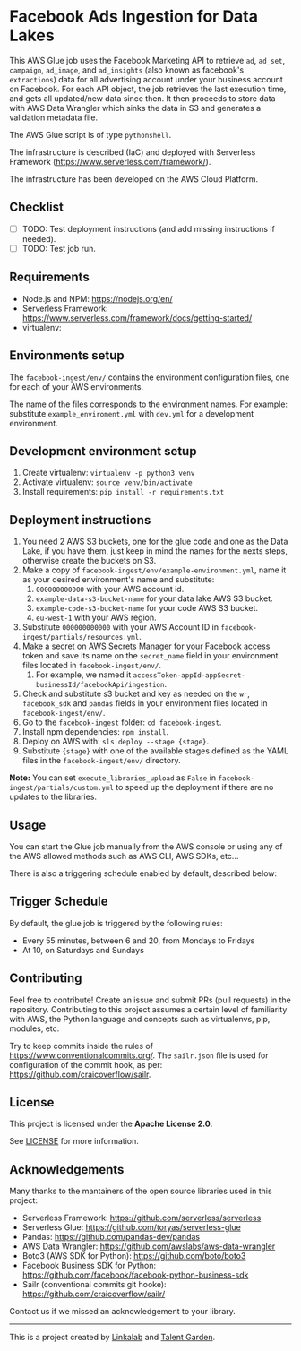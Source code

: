 # Facebook Ads Ingestion for Data Lakes

This AWS Glue job uses the Facebook Marketing API to retrieve `ad`, `ad_set`, `campaign`, `ad_image`, and `ad_insights` (also known as facebook's `extractions`) data for all advertising account under your business account on Facebook.
For each API object, the job retrieves the last execution time, and gets all updated/new data since then. It then proceeds to store data with AWS Data Wrangler which sinks the data in S3 and generates a validation metadata file.

The AWS Glue script is of type `pythonshell`.

The infrastructure is described (IaC) and deployed with Serverless Framework (https://www.serverless.com/framework/).

The infrastructure has been developed on the AWS Cloud Platform.

## Checklist

- [ ] TODO: Test deployment instructions (and add missing instructions if needed).
- [ ] TODO: Test job run.

## Requirements

- Node.js and NPM: https://nodejs.org/en/
- Serverless Framework: https://www.serverless.com/framework/docs/getting-started/
- virtualenv:

## Environments setup

The `facebook-ingest/env/` contains the environment configuration files, one for each of your AWS environments.

The name of the files corresponds to the environment names. For example: substitute `example_enviroment.yml` with `dev.yml` for a development environment.

## Development environment setup

1. Create virtualenv: `virtualenv -p python3 venv`
2. Activate virtualenv: `source venv/bin/activate`
3. Install requirements: `pip install -r requirements.txt`

## Deployment instructions

1. You need 2 AWS S3 buckets, one for the glue code and one as the Data Lake, if you have them, just keep in mind the names for the nexts steps, otherwise create the buckets on S3.
1. Make a copy of `facebook-ingest/env/example-environment.yml`, name it as your desired environment's name and substitute:
   1. `000000000000` with your AWS account id.
   2. `example-data-s3-bucket-name` for your data lake AWS S3 bucket.
   3. `example-code-s3-bucket-name` for your code AWS S3 bucket.
   4. `eu-west-1` with your AWS region.
2. Substitute `000000000000` with your AWS Account ID in `facebook-ingest/partials/resources.yml`.
3. Make a secret on AWS Secrets Manager for your Facebook access token and save its name on the `secret_name` field in your environment files located in `facebook-ingest/env/`.
   1. For example, we named it `accessToken-appId-appSecret-businessId/facebookApi/ingestion`.
4. Check and substitute s3 bucket and key as needed on the `wr`, `facebook_sdk` and `pandas` fields in your environment files located in `facebook-ingest/env/`.
5. Go to the `facebook-ingest` folder: `cd facebook-ingest`.
6. Install npm dependencies: `npm install`.
7.  Deploy on AWS with: `sls deploy --stage {stage}`.
   1. Substitute `{stage}` with one of the available stages defined as the YAML files in the `facebook-ingest/env/` directory.

**Note:** You can set `execute_libraries_upload` as `False` in `facebook-ingest/partials/custom.yml` to speed up the deployment if there are no updates to the libraries.

## Usage

You can start the Glue job manually from the AWS console or using any of the AWS allowed methods such as AWS CLI, AWS SDKs, etc...

There is also a triggering schedule enabled by default, described below:

## Trigger Schedule

By default, the glue job is triggered by the following rules:

- Every 55 minutes, between 6 and 20, from Mondays to Fridays
- At 10, on Saturdays and Sundays

## Contributing

Feel free to contribute! Create an issue and submit PRs (pull requests) in the repository. Contributing to this project assumes a certain level of familiarity with AWS, the Python language and concepts such as virtualenvs, pip, modules, etc.

Try to keep commits inside the rules of https://www.conventionalcommits.org/. The `sailr.json` file is used for configuration of the commit hook, as per: https://github.com/craicoverflow/sailr.

## License

This project is licensed under the **Apache License 2.0**.

See [LICENSE](LICENSE) for more information.

## Acknowledgements

Many thanks to the mantainers of the open source libraries used in this project:

- Serverless Framework: https://github.com/serverless/serverless
- Serverless Glue: https://github.com/toryas/serverless-glue
- Pandas: https://github.com/pandas-dev/pandas
- AWS Data Wrangler: https://github.com/awslabs/aws-data-wrangler
- Boto3 (AWS SDK for Python): https://github.com/boto/boto3
- Facebook Business SDK for Python: https://github.com/facebook/facebook-python-business-sdk
- Sailr (conventional commits git hooke): https://github.com/craicoverflow/sailr/

Contact us if we missed an acknowledgement to your library.

---

This is a project created by [Linkalab](https://linkalab.it) and [Talent Garden](https://talentgarden.org).
